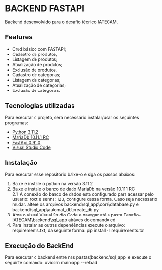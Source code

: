 # BACKEND FASTAPI
Backend desenvolvido para o desafio técnico IATECAM.

## Features
- Crud básico com FASTAPI;
- Cadastro de produtos;
- Listagem de produtos;
- Atualização de produtos;
- Exclusão de produtos.
- Cadastro de categorias;
- Listagem de categorias;
- Atualização de categorias;
- Exclusão de categorias.

## Tecnologias utilizadas
Para executar o projeto, será necessário instalar/usar os seguintes programas:
* [Python 3.11.2](https://www.python.org/downloads/)
* [MariaDb 10.11.1 RC](https://mariadb.org/)
* [FastApi 0.91.0](https://fastapi.tiangolo.com/)
* [Visual Studio Code](https://code.visualstudio.com/download)

## Instalação 
Para executar esse repositório baixe-o e siga os passos abaixos:
1. Baixe e instale o python na versão 3.11.2
2. Baixe e instale o banco de dado MariaDb na versão 10.11.1 RC <br>
    2.1. A conexão do banco de dados está configurado para acessar pelo usuário: root e senha: 123, configure dessa forma.
    Caso seja necessário mudar. altere os arquivos backend\sql_app\core\database.py e backend\sql_app\automat_db\create_db.py
3. Abra o visual Visual Studio Code e navegar até a pasta Desafio-IATECAM\backend\sql_app atráves do comando cd
3. Para instalar as outras dependências execute o arquivo: requirements.txt, da seguinte forma: pip install -r requirements.txt

## Execução do BackEnd
Para executar o backend entre nas pastas(backend/sql_app) e execute o seguinte comando: uvicorn main:app --reload 
